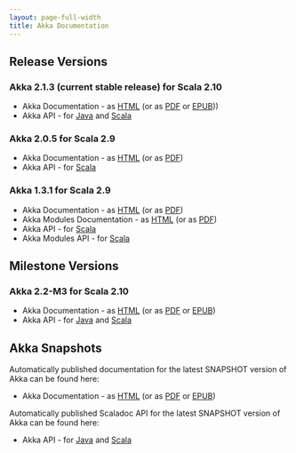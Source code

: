 ```yaml
---
layout: page-full-width
title: Akka Documentation
---
```


## Release Versions

### Akka 2.1.3 (current stable release) for Scala 2.10

* Akka Documentation - as [HTML](http://doc.akka.io/docs/akka/2.1.3) (or as [PDF](http://doc.akka.io/docs/akka/2.1.3/Akka.pdf) or [EPUB](http://doc.akka.io/docs/akka/2.1.3/Akka.epub))) 
* Akka API - for [Java](http://doc.akka.io/japi/akka/2.1.3/) and [Scala](http://doc.akka.io/api/akka/2.1.3/)

### Akka 2.0.5 for Scala 2.9

* Akka Documentation - as [HTML](http://doc.akka.io/docs/akka/2.0.5) (or as [PDF](http://doc.akka.io/docs/akka/2.0.5/Akka.pdf))
* Akka API - for [Scala](http://doc.akka.io/api/akka/2.0.5)


### Akka 1.3.1 for Scala 2.9

* Akka Documentation - as [HTML](http://doc.akka.io/docs/akka/1.3.1) (or as [PDF](http://doc.akka.io/docs/akka/1.3.1/Akka.pdf))
* Akka Modules Documentation - as [HTML](http://doc.akka.io/docs/akka-modules/1.3.1) (or as [PDF](http://doc.akka.io/docs/akka-modules/1.3.1/AkkaModules.pdf))
* Akka API - for [Scala](http://doc.akka.io/api/akka/1.3.1)
* Akka Modules API - for [Scala](http://doc.akka.io/api/akka-modules/1.3.1)


## Milestone Versions

### Akka 2.2-M3 for Scala 2.10

* Akka Documentation - as [HTML](http://doc.akka.io/docs/akka/2.2-M3) (or as [PDF](http://doc.akka.io/docs/akka/2.2-M3/Akka.pdf) or [EPUB](http://doc.akka.io/docs/akka/2.2-M3/Akka.epub))
* Akka API - for  [Java](http://doc.akka.io/japi/akka/2.2-M3/) and [Scala](http://doc.akka.io/api/akka/2.2-M3/)

## Akka Snapshots

Automatically published documentation for the latest SNAPSHOT version of Akka can be found here:

* Akka Documentation - as [HTML](http://doc.akka.io/docs/akka/snapshot/) (or as [PDF](http://doc.akka.io/docs/akka/snapshot/Akka.pdf) or [EPUB](http://doc.akka.io/docs/akka/snapshot/Akka.epub))

Automatically published Scaladoc API for the latest SNAPSHOT version of Akka can be found here:

* Akka API - for [Java](http://doc.akka.io/japi/akka/snapshot/) and [Scala](http://doc.akka.io/api/akka/snapshot/)
